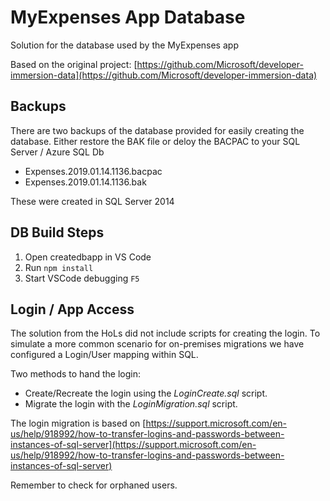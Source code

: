 # MyExpenses App Database

Solution for the database used by the MyExpenses app

Based on the original project: [https://github.com/Microsoft/developer-immersion-data](https://github.com/Microsoft/developer-immersion-data)

## Backups

There are two backups of the database provided for easily creating the database. Either restore the BAK file or deloy the BACPAC to your SQL Server / Azure SQL Db

- Expenses.2019.01.14.1136.bacpac
- Expenses.2019.01.14.1136.bak

These were created in SQL Server 2014

## DB Build Steps

1. Open createdbapp in VS Code
1. Run `npm install`
1. Start VSCode debugging `F5`


## Login / App Access

The solution from the HoLs did not include scripts for creating the login. To simulate a more common scenario for on-premises migrations we have configured a Login/User mapping within SQL. 

Two methods to hand the login:

- Create/Recreate the login using the *LoginCreate.sql* script.
- Migrate the login with the *LoginMigration.sql* script.

The login migration is based on [https://support.microsoft.com/en-us/help/918992/how-to-transfer-logins-and-passwords-between-instances-of-sql-server](https://support.microsoft.com/en-us/help/918992/how-to-transfer-logins-and-passwords-between-instances-of-sql-server)

Remember to check for orphaned users.

